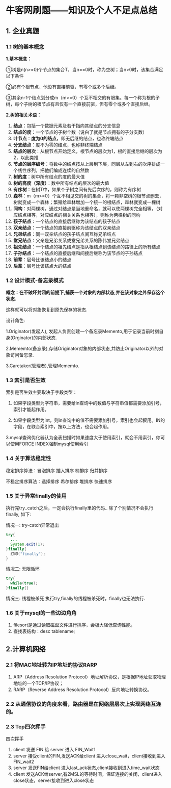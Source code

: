 # 牛客网刷题——知识及个人不足点总结

## 1. 企业真题

### 1.1 树的基本概念

**1.基本概念：**

①树是n(n>=0)个节点的集合T，当n==0时，称为空树；当n>0时，该集合满足以下条件

②必有个根节点，他没有直接前驱，有零个或多个后继。

③其余n-1个结点划分成m（m>=0）个互不相交的有限集。每一个称为根的子树，每个子树的根节点有且仅有一个直接前驱，但有零个或多个直接后继。

**2.树的相关术语：**

1. **结点**：包括一个数据元素及若干指向其结点的分支信息
2. **结点的度**：一个节点的子树个数（说白了就是节点拥有的子分支数）
3. **叶节点**：**度为0的结点**，即无后继的结点，也称终端结点
4. **分支结点**：度不为零的结点，也称非终端结点
5. **结点的层次**：从根节点开始定义，根节点的层次为1，根的直接后继的层次为2，以此类推
6. **节点的层序编号**：将数中的结点按从上层到下层，同层从左到右的次序排成一个线性序列，把他们编成连续的自然数
7. **树的度**：树中所有结点的度的最大值
8. **树的高度（深度）**：数中所有结点的层次的最大值
9. **有序树**：在树T中，如果个子树之间有先后次序的，则称为有序树
10. **森林**：m（m>=0）个互不相见交的树的集合，将一颗非空树的根节点删去，树就变成一个森林；繁殖给森林增加一个统一的根结点，森林就变成一棵树
11. **同构**：对两棵树，通过对结点是当地重命名，就可以使两棵树完全相等，（对应结点相等，对应结点的相关关系也相等），则称为两棵树的同构
12. **孩子结点**：一个结点的直接后继称为该结点的孩子结点
13. **双亲结点**：一个结点的直接前驱称为该结点的双亲结点
14. **兄弟结点**：同一双亲结点的孩子结点间互称兄弟结点
15. **堂兄结点**：父亲是兄弟关系或堂兄弟关系的陈伟堂兄弟结点
16. **祖先结点**：一个结点的祖先结点是指从根结点到该结点的路径上的所有结点
17. **子孙结点**：一个结点的直接后继和间接后继称为该节点的子孙结点
18. **前辈**：层号比该结点小的结点
19. **后辈**：层号比该结点大的结点

### 1.2 设计模式-备忘录模式

**概念：在不破坏封闭的前提下,捕获一个对象的内部状态,并在该对象之外保存这个状态.**

这样就可以将对象恢复到原先保存的状态.

设计角色:

1.Originator(发起人), 发起人负责创建一个备忘录Memento,用于记录当前时刻自身(Orginator)的内部状态.

2.Mememto(备忘录),存储Originator对象的内部状态,并防止Originator以外的对象访问备忘录.

3.Caretaker(管理者),管理Mememto.

### 1.3 索引是否生效

索引是否生效主要取决于字段类型：

1. 如果字段类型为字符串，需要给in查询中的数值与字符串值都需要添加引号，索引才能起作用。

2. 如果字段类型为int，则in查询中的值不需要添加引号，索引也会起叙用。IN的字段，在联合索引中，按以上方法，也会起作用。

​    3.mysql查询优化器认为全表扫描时如果速度大于使用索引，就会不用索引，你可以使用FORCE INDEX强制mysql使用索引

### 1.4 关于算法稳定性
稳定排序算法：冒泡排序  插入排序  桶排序  归并排序

不稳定排序算法：选择排序 希尔排序 堆排序 快速排序

### 1.5 关于异常finally的使用
执行完try..catch之后，一定会执行finally里的代码.. 除了个别情况不会执行finally, 如下:

情况一: try-catch异常退出
```java
try{
  ...
  System.exit(1);
}finally{
  打印("finally");
}
```
情况二: 无限循环
```java
try{
  while(true);
}finally{}

```

情况三: 线程被杀死
执行try,finally的线程被杀死时，finally也无法执行.

### 1.6 关于mysql的一些边边角角

1. filesort是通过读取磁盘文件进行排序，会极大降低查询性能。
2. 查找表结构：desc tablename;

## 2.计算机网络

### 2.1 将MAC地址转为IP地址的协议RARP

1. ARP（Address Resolution Protocol）地址解析协议，是根据IP地址获取物理地址的一个TCP/IP协议；
2. RARP（Reverse Address Resolution Protocol）反向地址转换协议。

### 2.2 从通信协议的角度来看，路由器是在网络层层次上实现网络互连的。

### 2.3 Tcp四次挥手

四次挥手

1. client 发送 FIN 给 server 进入 FIN_Wait1
2. server 接受client的FIN,发送ACK给client 进入close_wait，client接收到进入FIN_wait2
3. server 发送FIN给client 进入last_ack状态,client接收到进入time_wait状态
4. client 发送ACK给server,有2MSL的等待时间，保证连接的关闭，client进入close状态，server接收到进入close状态